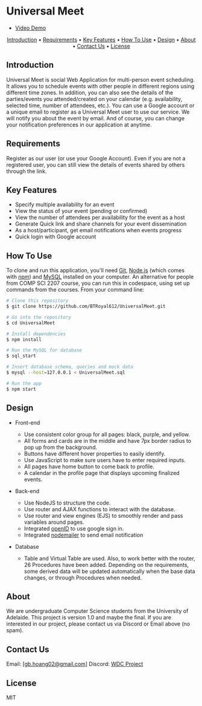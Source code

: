 # Universal Meet
* [Video Demo](https://drive.google.com/file/d/1cfmU2WWWWFCKR4TI7oO6NrHWMj-b2bmB/view?usp=sharing)

<p align="center">
  <a href="#introduction">Introduction</a> •
  <a href="#requirements">Requirements</a> •
  <a href="#key-features">Key Features</a> •
  <a href="#how-to-use">How To Use</a> •
  <a href="#design">Design</a> •
  <a href="#about">About</a> •
  <a href="#contact-us">Contact Us</a> •
  <a href="#license">License</a>
</p>


## Introduction
Universal Meet is social Web Application for multi-person event scheduling. It allows you to schedule events with other people in different regions using different time zones. In addition, you can also see the details of the parties/events you attended/created on your calendar (e.g. availability, selected time, number of attendees, etc.). You can use a Google account or a unique email to register as a Universal Meet user to use our service. We will notify you about the event by email. And of course, you can change your notification preferences in our application at anytime.


## Requirements
Register as our user (or use your Google Account). Even if you are not a registered user, you can still view the details of events shared by others through the link.


## Key Features
* Specify multiple availability for an event
* View the status of your event (pending or confirmed)
* View the number of attendees per availability for the event as a host
* Generate Quick link and share channels for your event dissemination
* As a host/participant, get email notifications when events progress
* Quick login with Google account


## How To Use

To clone and run this application, you'll need [Git](https://git-scm.com), [Node.js](https://nodejs.org/en/download/) (which comes with [npm](http://npmjs.com)) and [MySQL](https://www.mysql.com/) installed on your computer. An alternative for people from COMP SCI 2207 course, you can run this in codespace, using set up commands from the courses. From your command line:

```bash
# Clone this repository
$ git clone https://github.com/BTRoyal612/UniversalMeet.git

# Go into the repository
$ cd UniversalMeet

# Install dependencies
$ npm install

# Run the MySQL for database
$ sql_start

# Insert database schema, queries and mock data
$ mysql --host=127.0.0.1 < UniversalMeet.sql

# Run the app
$ npm start
```


## Design

* Front-end
	- Use consistent color group for all pages: black, purple, and yellow.
	- All forms and cards are in the middle and have 7px border radius to pop up from the background.
	- Buttons have different hover properties to easily identify.
	- Use JavaScript to make sure users have to enter required inputs.
	- All pages have home button to come back to profile.
	- A calendar in the profile page that displays upcoming finalized events.

* Back-end
	- Use NodeJS to structure the code. 
	- Use router and AJAX functions to interact with the database. 
	- Use router and view engines (EJS) to smoothly render and pass variables around pages.
	- Integrated [openID](https://openid.net/) to use google sign in.
	- Integrated [nodemailer](https://nodemailer.com/about/) to send email notification

* Database
	- Table and Virtual Table are used. Also, to work better with the router, 26 Procedures have been added. Depending on the requirements, some derived data will be updated automatically when the base data changes, or through Procedures when needed.
	

## About
We are undergraduate Computer Science students from the University of Adelaide. This project is version 1.0 and maybe the final. If you are interested in our project, please contact us via Discord or Email above (no spam).


## Contact Us
Email: [gb.hoang02@gmail.com]
Discord: [WDC Project](https://discord.gg/2Wcn7Bcw)


## License

MIT
